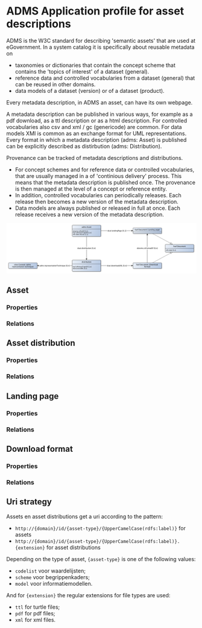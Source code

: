 # ADMS Application profile for asset descriptions


ADMS is the W3C standard for describing 'semantic assets' that are used at eGovernment. In a system catalog it is specifically about reusable metadata on
* taxonomies or dictionaries that contain the concept scheme that contains the 'topics of interest' of a dataset (general).
* reference data and controlled vocabularies from a dataset (general) that can be reused in other domains.
* data models of a dataset (version) or of a dataset (product).

Every metadata description, in ADMS an asset, can have its own webpage.

A metadata description can be published in various ways, for example as a pdf download, as a ttl description or as a html description. For controlled vocabularies also csv and xml / gc (genericode) are common. For data models XMI is common as an exchange format for UML representations. Every format in which a metadata description (adms: Asset) is published can be explicitly described as distirbution (adms: Distribution).

Provenance can be tracked of metadata descriptions and distributions.
* For concept schemes and for reference data or controlled vocabularies, that are usually managed in a of 'continious delivery' process. This means that the metadata description is published once. The provenance is then managed at the level of a concept or reference entity.
* In addition, controlled vocabularies can periodically releases. Each release then becomes a new version of the metadata description.
* Data models are always published or released in full at once. Each release receives a new version of the metadata description.


![](adms-ap-sc.png)

## Asset


### Properties


### Relations


## Asset distribution


### Properties


### Relations


## Landing page


### Properties


### Relations


## Download format


### Properties


### Relations


## Uri strategy


Assets en asset distributions get a uri according to the pattern:

* `http://{domain}/id/{asset-type}/{UpperCamelCase(rdfs:label)}` for assets
* `http://{domain}/id/{asset-type}/{UpperCamelCase(rdfs:label)}.{extension}` for asset distributions

Depending on the type of asset, `{asset-type}` is one of the following values:
* `codelist` voor waardelijsten;
* `scheme` voor begrippenkaders;
* `model` voor informatiemodellen.

And for `{extension}` the regular extensions for file types are used:
* `ttl` for turtle files;
* `pdf` for pdf files;
* `xml` for xml files.


